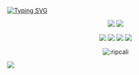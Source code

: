 <a href="https://git.io/typing-svg"><img src="https://readme-typing-svg.herokuapp.com?font=Space+Mono&pause=243&color=F7F7F7&center=true&vCenter=true&width=710&height=102&lines=hi+lol;im+a+developer+that+wont+change+the+world;%23freecali" alt="Typing SVG" /></a>



<p align="center">
  <a href="https://github.com/ripcali"><img src="https://img.shields.io/github/stars/ripcali?style=for-the-badge"></img></a>
  <a href="https://github.com/ripcali"><img src="https://komarev.com/ghpvc/?username=ripcali&style=for-the-badge"></img></a>
  
  
  </a>
</p>

<p align="center">
  <a href="https://github.com/ripcali"><img src="https://img.shields.io/badge/html5-%23E34F26.svg?style=for-the-badge&logo=html5&logoColor=white"></a>
  <a href="https://github.com/ripcali"><img src="https://img.shields.io/badge/css3-%231572B6.svg?style=for-the-badge&logo=css3&logoColor=white"></a>
  <a href="https://github.com/ripcali"><img src="https://img.shields.io/badge/JavaScript-323330?style=for-the-badge&logo=javascript&logoColor=F7DF1E"></a>
  <a href="https://count.getloli.com/get/@:ripcali"><img src="https://img.shields.io/badge/PHP-777BB4?style=for-the-badge&logo=php&logoColor=white"></a>

</p>



<p align="center"><img src="https://count.getloli.com/get/@:ripcali" alt=":ripcali" /></p>


<a href="https://github.com/ripcali"><img src="https://github-readme-stats.vercel.app/api?username=ripcali&theme=github_dark&show_icons=true"></img></a>

